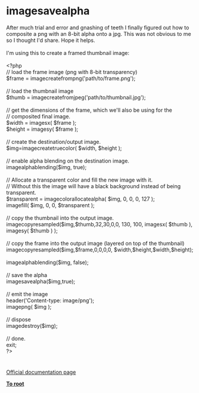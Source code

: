 # imagesavealpha




<div class="phpcode"><span class="html">
After much trial and error and gnashing of teeth I finally figured out how to composite a png with an 8-bit alpha onto a jpg. This was not obvious to me so I thought I&apos;d share. Hope it helps.
<br>
<br>I&apos;m using this to create a framed thumbnail image:
<br>
<br><span class="default">&lt;?php
<br></span><span class="comment">// load the frame image (png with 8-bit transparency)
<br></span><span class="default">$frame </span><span class="keyword">= </span><span class="default">imagecreatefrompng</span><span class="keyword">(</span><span class="string">&apos;path/to/frame.png&apos;</span><span class="keyword">);
<br>
<br></span><span class="comment">// load the thumbnail image
<br></span><span class="default">$thumb </span><span class="keyword">= </span><span class="default">imagecreatefromjpeg</span><span class="keyword">(</span><span class="string">&apos;path/to/thumbnail.jpg&apos;</span><span class="keyword">);
<br>
<br></span><span class="comment">// get the dimensions of the frame, which we&apos;ll also be using for the
<br>// composited final image.
<br></span><span class="default">$width </span><span class="keyword">= </span><span class="default">imagesx</span><span class="keyword">( </span><span class="default">$frame </span><span class="keyword">);
<br></span><span class="default">$height </span><span class="keyword">= </span><span class="default">imagesy</span><span class="keyword">( </span><span class="default">$frame </span><span class="keyword">);
<br>
<br></span><span class="comment">// create the destination/output image.
<br></span><span class="default">$img</span><span class="keyword">=</span><span class="default">imagecreatetruecolor</span><span class="keyword">( </span><span class="default">$width</span><span class="keyword">, </span><span class="default">$height </span><span class="keyword">);
<br>
<br></span><span class="comment">// enable alpha blending on the destination image.
<br></span><span class="default">imagealphablending</span><span class="keyword">(</span><span class="default">$img</span><span class="keyword">, </span><span class="default">true</span><span class="keyword">);
<br>
<br></span><span class="comment">// Allocate a transparent color and fill the new image with it.
<br>// Without this the image will have a black background instead of being transparent.
<br></span><span class="default">$transparent </span><span class="keyword">= </span><span class="default">imagecolorallocatealpha</span><span class="keyword">( </span><span class="default">$img</span><span class="keyword">, </span><span class="default">0</span><span class="keyword">, </span><span class="default">0</span><span class="keyword">, </span><span class="default">0</span><span class="keyword">, </span><span class="default">127 </span><span class="keyword">);
<br></span><span class="default">imagefill</span><span class="keyword">( </span><span class="default">$img</span><span class="keyword">, </span><span class="default">0</span><span class="keyword">, </span><span class="default">0</span><span class="keyword">, </span><span class="default">$transparent </span><span class="keyword">);
<br>
<br></span><span class="comment">// copy the thumbnail into the output image.
<br></span><span class="default">imagecopyresampled</span><span class="keyword">(</span><span class="default">$img</span><span class="keyword">,</span><span class="default">$thumb</span><span class="keyword">,</span><span class="default">32</span><span class="keyword">,</span><span class="default">30</span><span class="keyword">,</span><span class="default">0</span><span class="keyword">,</span><span class="default">0</span><span class="keyword">, </span><span class="default">130</span><span class="keyword">, </span><span class="default">100</span><span class="keyword">, </span><span class="default">imagesx</span><span class="keyword">( </span><span class="default">$thumb </span><span class="keyword">), </span><span class="default">imagesy</span><span class="keyword">( </span><span class="default">$thumb </span><span class="keyword">) );
<br>
<br></span><span class="comment">// copy the frame into the output image (layered on top of the thumbnail)
<br></span><span class="default">imagecopyresampled</span><span class="keyword">(</span><span class="default">$img</span><span class="keyword">,</span><span class="default">$frame</span><span class="keyword">,</span><span class="default">0</span><span class="keyword">,</span><span class="default">0</span><span class="keyword">,</span><span class="default">0</span><span class="keyword">,</span><span class="default">0</span><span class="keyword">, </span><span class="default">$width</span><span class="keyword">,</span><span class="default">$height</span><span class="keyword">,</span><span class="default">$width</span><span class="keyword">,</span><span class="default">$height</span><span class="keyword">);
<br>
<br></span><span class="default">imagealphablending</span><span class="keyword">(</span><span class="default">$img</span><span class="keyword">, </span><span class="default">false</span><span class="keyword">);
<br>
<br></span><span class="comment">// save the alpha
<br></span><span class="default">imagesavealpha</span><span class="keyword">(</span><span class="default">$img</span><span class="keyword">,</span><span class="default">true</span><span class="keyword">);
<br>
<br></span><span class="comment">// emit the image
<br></span><span class="default">header</span><span class="keyword">(</span><span class="string">&apos;Content-type: image/png&apos;</span><span class="keyword">);
<br></span><span class="default">imagepng</span><span class="keyword">( </span><span class="default">$img </span><span class="keyword">);
<br>
<br></span><span class="comment">// dispose
<br></span><span class="default">imagedestroy</span><span class="keyword">(</span><span class="default">$img</span><span class="keyword">);
<br>
<br></span><span class="comment">// done.
<br></span><span class="keyword">exit;
<br></span><span class="default">?&gt;</span>
</span>
</div>
  

#

[Official documentation page](https://www.php.net/manual/en/function.imagesavealpha.php)

**[To root](/README.md)**